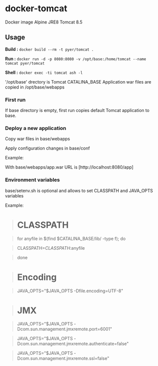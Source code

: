# docker-tomcat
Docker image Alpine JRE8 Tomcat 8.5

## Usage

**Build :** `docker build --rm -t pyer/tomcat .`

**Run   :** `docker run -d -p 8080:8080 -v /opt/base:/home/tomcat --name tomcat pyer/tomcat`

**Shell :** `docker exec -ti tomcat ash -l`

'/opt/base' drectory is Tomcat CATALINA_BASE
Application war files are copied in /opt/base/webapps

### First run

If base directory is empty, first run copies default Tomcat application to base.

### Deploy a new application

Copy war files in base/webapps

Apply configuration changes in base/conf

Example:

With base/webapps/app.war URL is [http://localhost:8080/app]

### Environment variables

base/setenv.sh is optional and allows to set CLASSPATH and JAVA_OPTS variables

Example:

> # CLASSPATH

> for anyfile in $(find $CATALINA_BASE/lib/ -type f); do

>   CLASSPATH=$CLASSPATH:$anyfile

> done

> # Encoding

> JAVA_OPTS="$JAVA_OPTS -Dfile.encoding=UTF-8"

> # JMX 

> JAVA_OPTS="$JAVA_OPTS -Dcom.sun.management.jmxremote.port=6001"

> JAVA_OPTS="$JAVA_OPTS -Dcom.sun.management.jmxremote.authenticate=false"

> JAVA_OPTS="$JAVA_OPTS -Dcom.sun.management.jmxremote.ssl=false"


